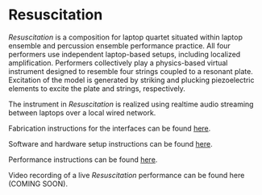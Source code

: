 # Resuscitation

*Resuscitation* is a composition for laptop quartet situated within laptop ensemble and percussion ensemble performance practice. All four performers use independent laptop-based setups, including localized amplification. Performers collectively play a physics-based virtual instrument designed to resemble four strings coupled to a resonant plate. Excitation of the model is generated by striking and plucking piezoelectric elements to excite the plate and strings, respectively.

The instrument in *Resuscitation* is realized using realtime audio streaming between laptops over a local wired network.

Fabrication instructions for the interfaces can be found [here](fabrication.md).

Software and hardware setup instructions can be found [here](setup.md).

Performance instructions can be found [here](performance.md).

Video recording of a live *Resuscitation* performance can be found here (COMING SOON).
